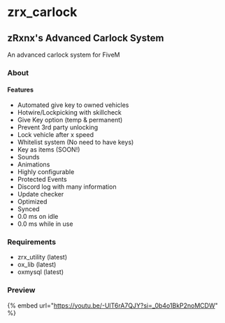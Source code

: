 # zrx\_carlock

## zRxnx's Advanced Carlock System

An advanced carlock system for FiveM

### About

#### Features

* Automated give key to owned vehicles
* Hotwire/Lockpicking with skillcheck
* Give Key option (temp & permanent)
* Prevent 3rd party unlocking
* Lock vehicle after x speed
* Whitelist system (No need to have keys)
* Key as items (SOON!)
* Sounds
* Animations
* Highly configurable
* Protected Events
* Discord log with many information
* Update checker
* Optimized
* Synced
* 0.0 ms on idle
* 0.0 ms while in use

### Requirements

* zrx\_utility (latest)
* ox\_lib (latest)
* oxmysql (latest)

### Preview

{% embed url="https://youtu.be/-UlT6rA7QJY?si=_0b4o1BkP2noMCDW" %}
